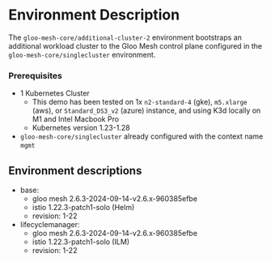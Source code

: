 # Environment Description
The `gloo-mesh-core/additional-cluster-2` environment bootstraps an additional workload cluster to the Gloo Mesh control plane configured in the `gloo-mesh-core/singlecluster` environment.

### Prerequisites
- 1 Kubernetes Cluster
    - This demo has been tested on 1x `n2-standard-4` (gke), `m5.xlarge` (aws), or `Standard_DS3_v2` (azure) instance, and using K3d locally on M1 and Intel Macbook Pro
    - Kubernetes version 1.23-1.28
- `gloo-mesh-core/singlecluster` already configured with the context name `mgmt`

## Environment descriptions
- base:
    - gloo mesh 2.6.3-2024-09-14-v2.6.x-960385efbe
    - istio 1.22.3-patch1-solo (Helm)
    - revision: 1-22
- lifecyclemanager:
    - gloo mesh 2.6.3-2024-09-14-v2.6.x-960385efbe
    - istio 1.22.3-patch1-solo (ILM)
    - revision: 1-22
